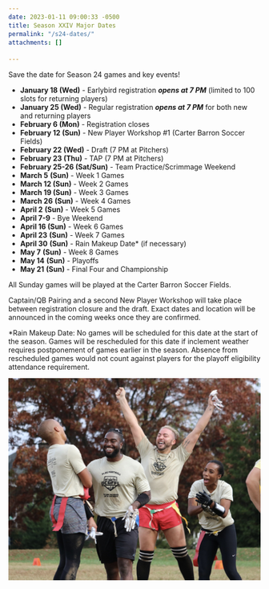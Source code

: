 ```yaml
---
date: 2023-01-11 09:00:33 -0500
title: Season XXIV Major Dates
permalink: "/s24-dates/"
attachments: []

---
```

Save the date for Season 24 games and key events!

* **January 18 (Wed)** - Earlybird registration **_opens at 7 PM_** (limited to 100 slots for returning players)
* **January 25 (Wed)** - Regular registration **_opens at 7 PM_** for both new and returning players
* **February 6 (Mon)** - Registration closes
* **February 12 (Sun)** - New Player Workshop #1 (Carter Barron Soccer Fields)
* **February 22 (Wed)** - Draft (7 PM at Pitchers)
* **February 23 (Thu)** - TAP (7 PM at Pitchers)
* **February 25-26 (Sat/Sun)** - Team Practice/Scrimmage Weekend
* **March 5** **(Sun)** - Week 1 Games
* **March 12 (Sun)** - Week 2 Games
* **March 19 (Sun)** - Week 3 Games
* **March 26** **(Sun)** - Week 4 Games
* **April 2** **(Sun)** - Week 5 Games
* **April 7-9** - Bye Weekend
* **April 16 (Sun)** - Week 6 Games
* **April 23** **(Sun)** - Week 7 Games
* **April 30** **(Sun)** - Rain Makeup Date* (if necessary)
* **May 7** **(Sun)** - Week 8 Games
* **May 14** **(Sun)** - Playoffs
* **May 21** **(Sun)** - Final Four and Championship

All Sunday games will be played at the Carter Barron Soccer Fields.

Captain/QB Pairing and a second New Player Workshop will take place between registration closure and the draft. Exact dates and location will be announced in the coming weeks once they are confirmed.

\*Rain Makeup Date: No games will be scheduled for this date at the start of the season. Games will be rescheduled for this date if inclement weather requires postponement of games earlier in the season. Absence from rescheduled games would not count against players for the playoff eligibility attendance requirement.

![](/img/52488747301_ecfb48ae0e_k.jpeg)